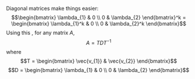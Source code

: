 Diagonal matrices make things easier:
$$\begin{bmatrix}
\lambda_{1} & 0 \\
0 & \lambda_{2}
\end{bmatrix}^k = \begin{bmatrix}
\lambda_{1}^k & 0 \\
0 & \lambda_{2}^k
\end{bmatrix}$$
Using this , for any matrix $A$,
$$A = TDT^{-1}$$
where $$T = \begin{bmatrix}
	\vec{v_{1}} & \vec{v_{2}}
\end{bmatrix}$$
$$D = \begin{bmatrix}
\lambda_{1} & 0 \\
0 & \lambda_{2}
\end{bmatrix}$$
